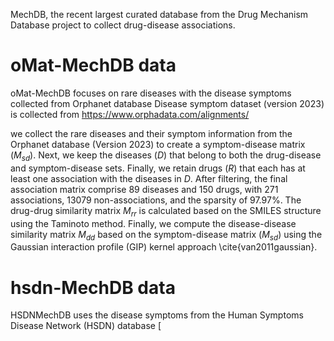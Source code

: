 MechDB, the recent largest curated database from the Drug Mechanism Database project to collect drug-disease associations.

# oMat-MechDB data
oMat-MechDB focuses on rare diseases with the disease symptoms collected from Orphanet database
Disease symptom dataset (version 2023) is collected from https://www.orphadata.com/alignments/

we collect the rare diseases and their symptom information from the Orphanet database (Version 2023) to create a symptom-disease matrix ($M_{sd}$). Next, we keep the diseases ($D$) that belong to both the drug-disease and symptom-disease sets. Finally, we retain drugs ($R$) that each has at least one association with the diseases in $D$. After filtering, the final association matrix comprise 89 diseases and 150 drugs, with 271 associations, 13079 non-associations, and the sparsity of 97.97\%.
The drug-drug similarity matrix $M_{rr}$ is calculated based on the SMILES structure using the Taminoto method.
Finally, we compute the disease-disease similarity matrix $M_{dd}$ based on the symptom-disease matrix ($M_{sd}$) using the Gaussian interaction profile (GIP) kernel approach \cite{van2011gaussian}.


# hsdn-MechDB data
HSDNMechDB uses the disease symptoms from the Human Symptoms Disease Network (HSDN) database [

